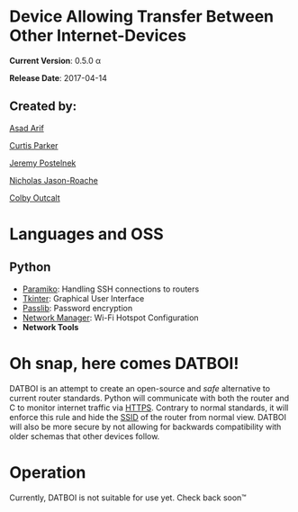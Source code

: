# Device Allowing Transfer Between Other Internet-Devices

**Current Version**: 0.5.0 α

**Release Date**: 2017-04-14

## Created by:

[Asad Arif](https://github.com/s0937323/)

[Curtis Parker](https://github.com/BlarghMyLeg)

[Jeremy Postelnek](https://github.com/TurtleP/)

[Nicholas Jason-Roache](https://github.com/Nicholas-Jason)

[Colby Outcalt](https://github.com/BrewinFreshCode)

# Languages and OSS
## Python
- [Paramiko](http://www.paramiko.org/): Handling SSH connections to routers
- [Tkinter](http://www.tcl.tk/): Graphical User Interface
- [Passlib](https://passlib.readthedocs.io/en/stable/): Password encryption
- [Network Manager](https://wiki.gnome.org/Projects/NetworkManager): Wi-Fi Hotspot Configuration
- **Network Tools**

# Oh snap, here comes DATBOI!
DATBOI is an attempt to create an open-source and *safe* alternative to current router standards. Python will communicate with both the router and C to monitor internet traffic via [HTTPS](https://techterms.com/definition/https). Contrary to normal standards, it will enforce this rule and hide the [SSID](https://techterms.com/definition/ssid) of the router from normal view. DATBOI will also be more secure by not allowing for backwards compatibility with older schemas that other devices follow.

# Operation
Currently, DATBOI is not suitable for use yet. Check back soon™
